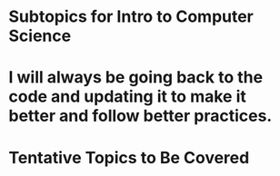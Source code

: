 # Subtopics for Intro to Computer Science

# I will always be going back to the code and updating it to make it better and follow better practices. 

# Tentative Topics to Be Covered

